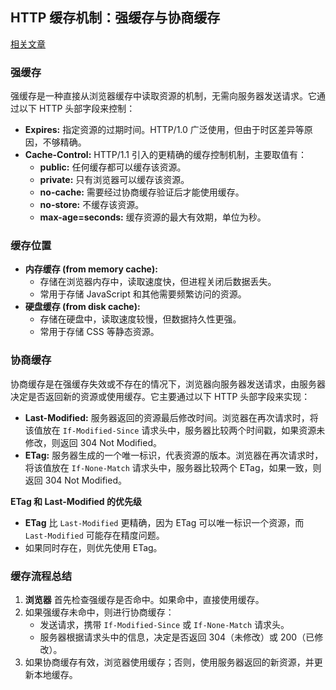 ## HTTP 缓存机制：强缓存与协商缓存

[相关文章](https://juejin.cn/post/7189504786171953210)

### 强缓存

强缓存是一种直接从浏览器缓存中读取资源的机制，无需向服务器发送请求。它通过以下 HTTP 头部字段来控制：

* **Expires:** 指定资源的过期时间。HTTP/1.0 广泛使用，但由于时区差异等原因，不够精确。
* **Cache-Control:** HTTP/1.1 引入的更精确的缓存控制机制，主要取值有：
  * **public:** 任何缓存都可以缓存该资源。
  * **private:** 只有浏览器可以缓存该资源。
  * **no-cache:** 需要经过协商缓存验证后才能使用缓存。
  * **no-store:** 不缓存该资源。
  * **max-age=seconds:** 缓存资源的最大有效期，单位为秒。

### 缓存位置

* **内存缓存 (from memory cache):**
  * 存储在浏览器内存中，读取速度快，但进程关闭后数据丢失。
  * 常用于存储 JavaScript 和其他需要频繁访问的资源。
* **硬盘缓存 (from disk cache):**
  * 存储在硬盘中，读取速度较慢，但数据持久性更强。
  * 常用于存储 CSS 等静态资源。

### 协商缓存

协商缓存是在强缓存失效或不存在的情况下，浏览器向服务器发送请求，由服务器决定是否返回新的资源或使用缓存。它主要通过以下 HTTP 头部字段来实现：

* **Last-Modified:** 服务器返回的资源最后修改时间。浏览器在再次请求时，将该值放在 `If-Modified-Since` 请求头中，服务器比较两个时间戳，如果资源未修改，则返回 304 Not Modified。
* **ETag:** 服务器生成的一个唯一标识，代表资源的版本。浏览器在再次请求时，将该值放在 `If-None-Match` 请求头中，服务器比较两个 ETag，如果一致，则返回 304 Not Modified。

**ETag 和 Last-Modified 的优先级**

* **ETag** 比 `Last-Modified` 更精确，因为 ETag 可以唯一标识一个资源，而 `Last-Modified` 可能存在精度问题。
* 如果同时存在，则优先使用 ETag。

### 缓存流程总结

1. **浏览器** 首先检查强缓存是否命中。如果命中，直接使用缓存。
2. 如果强缓存未命中，则进行协商缓存：
   * 发送请求，携带 `If-Modified-Since` 或 `If-None-Match` 请求头。
   * 服务器根据请求头中的信息，决定是否返回 304（未修改）或 200（已修改）。
3. 如果协商缓存有效，浏览器使用缓存；否则，使用服务器返回的新资源，并更新本地缓存。

